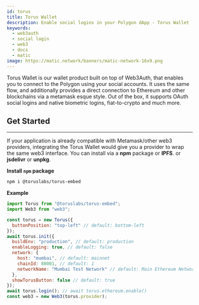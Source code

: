 ```yaml
---
id: torus 
title: Torus Wallet
description: Enable social logins in your Polygon dApp - Torus Wallet
keywords:
  - web3auth
  - social login
  - web3
  - docs
  - matic
image: https://matic.network/banners/matic-network-16x9.png 
---
```


Torus Wallet is our wallet product built on top of Web3Auth, that enables you to connect to the Polygon using your social accounts. It uses the same flow, and additionally provides a direct connection to Ethereum and other blockchains via a metamask esque style. Out of the box, it supports OAuth social logins and native biometric logins, fiat-to-crypto and much more.

## Get Started
---
If your application is already compatible with Metamask/other web3 providers, integrating the Torus Wallet would give you a provider to wrap the same web3 interface. You can install via a **npm** package or **IPFS**. or **jsdelivr** or **unpkg**. 

**Install `npm` package**

```bash
npm i @toruslabs/torus-embed
```

**Example**

```js title="torus-example.js"
import Torus from "@toruslabs/torus-embed";
import Web3 from "web3";

const torus = new Torus({
  buttonPosition: "top-left" // default: bottom-left
});
await torus.init({
  buildEnv: "production", // default: production
  enableLogging: true, // default: false
  network: {
    host: "mumbai", // default: mainnet
    chainId: 80001, // default: 1
    networkName: "Mumbai Test Network" // default: Main Ethereum Network
  },
  showTorusButton: false // default: true
});
await torus.login(); // await torus.ethereum.enable()
const web3 = new Web3(torus.provider);
```